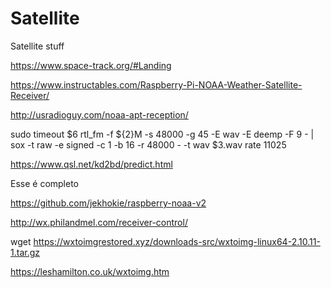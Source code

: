 # Satellite

Satellite stuff

https://www.space-track.org/#Landing

https://www.instructables.com/Raspberry-Pi-NOAA-Weather-Satellite-Receiver/

http://usradioguy.com/noaa-apt-reception/

sudo timeout $6 rtl_fm -f ${2}M -s 48000 -g 45 -E wav -E deemp -F 9 - | sox -t raw -e signed -c 1 -b 16 -r 48000 - -t wav $3.wav rate 11025

https://www.qsl.net/kd2bd/predict.html



Esse é completo


https://github.com/jekhokie/raspberry-noaa-v2


http://wx.philandmel.com/receiver-control/


wget https://wxtoimgrestored.xyz/downloads-src/wxtoimg-linux64-2.10.11-1.tar.gz




https://leshamilton.co.uk/wxtoimg.htm
